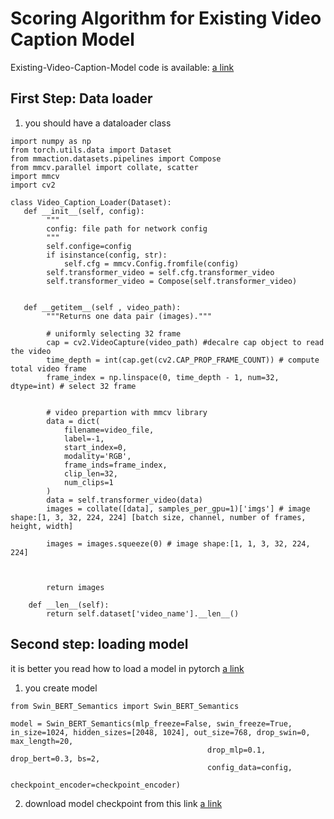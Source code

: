 # Scoring Algorithm for Existing Video Caption Model



Existing-Video-Caption-Model code is available: [a link](https://github.com/ECCV7129/ECCV2022_submission_7129)

## First Step: Data loader
1. you should have a dataloader class 
```
import numpy as np
from torch.utils.data import Dataset
from mmaction.datasets.pipelines import Compose
from mmcv.parallel import collate, scatter
import mmcv
import cv2

class Video_Caption_Loader(Dataset):
   def __init__(self, config):
        """
        config: file path for network config
        """
        self.confige=config
        if isinstance(config, str):
            self.cfg = mmcv.Config.fromfile(config)
        self.transformer_video = self.cfg.transformer_video
        self.transformer_video = Compose(self.transformer_video)
       
       
   def __getitem__(self , video_path):
        """Returns one data pair (images)."""
        
        # uniformly selecting 32 frame
        cap = cv2.VideoCapture(video_path) #decalre cap object to read the video
        time_depth = int(cap.get(cv2.CAP_PROP_FRAME_COUNT)) # compute total video frame
        frame_index = np.linspace(0, time_depth - 1, num=32, dtype=int) # select 32 frame


        # video prepartion with mmcv library
        data = dict(
            filename=video_file,
            label=-1,
            start_index=0,
            modality='RGB',
            frame_inds=frame_index,
            clip_len=32,
            num_clips=1
        )
        data = self.transformer_video(data)
        images = collate([data], samples_per_gpu=1)['imgs'] # image shape:[1, 3, 32, 224, 224] [batch size, channel, number of frames, height, width]
        
        images = images.squeeze(0) # image shape:[1, 1, 3, 32, 224, 224]

       

        return images

    def __len__(self):
        return self.dataset['video_name'].__len__()
```

## Second step: loading model
it is better you read how to load a model in pytorch [a link](https://forums.pytorchlightning.ai/t/how-to-load-and-use-model-checkpoint-ckpt/677)

1. you create model   
``` 
from Swin_BERT_Semantics import Swin_BERT_Semantics

model = Swin_BERT_Semantics(mlp_freeze=False, swin_freeze=True, in_size=1024, hidden_sizes=[2048, 1024], out_size=768, drop_swin=0, max_length=20,
                                            drop_mlp=0.1, drop_bert=0.3, bs=2,
                                            config_data=config,
                                            checkpoint_encoder=checkpoint_encoder)
```

2. download model checkpoint from this link [a link]()

